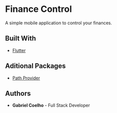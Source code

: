# Finance Control

A simple mobile application to control your finances. 

## Built With

* [Flutter](https://flutter.dev/)

## Aditional Packages

* [Path Provider](https://pub.dev/packages/path_provider)

## Authors

* **Gabriel Coelho** - Full Stack Developer